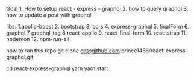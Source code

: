 Goal 
    1. How to setup react - express - graphql
    2. how to query  qraphql 
    3. how to update a post with graphql

libs:
    1.apollo-boost
    2. bootstrap
    3. cors
    4. express-graphql
    5. finalForm
    6. graphql
    7 graphql-tag
    8 react-apollo
    9. react-final-form
    10. reactstrap
    11. nodemon
    12. npm-run-all

how to run this repo
git clone git@github.com:prince1456/react-express-graphql.git

 cd react-express-graphql
 yarn 
 yarn start
